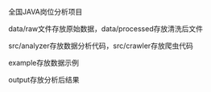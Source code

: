 全国JAVA岗位分析项目

data/raw文件存放原始数据，data/processed存放清洗后文件

src/analyzer存放数据分析代码，src/crawler存放爬虫代码

example存放数据示例

output存放分析后结果